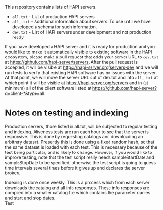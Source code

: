 This repository contains lists of HAPI servers.

* `all.txt` - List of production HAPI servers
* `all_.txt` - Additional information about servers. To use until we have developed a schema for such information. 
* `dev.txt` - List of HAPI servers under development and not production ready

If you have developed a HAPI server and it is ready for production and you would like to make it automatically visible to existing software in the HAPI ecosystem, please make a pull request that adds your server URL to `dev.txt` at https://github.com/hapi-server/servers. After the pull request is accepted, it will be visible at https://hapi-server.org/servers-dev and we will run tests to verify that existing HAPI software has no issues with the server. At that point, we will move the server URL out of dev.txt and into `all_.txt` at which point it will be visible at https://hapi-server.org/servers and in (at minimum) all of the client software listed at https://github.com/hapi-server?q=client-*&type=all.

# Notes on testing and indexing

Production servers, those listed in all.txt, will be subjected to regular testing and indexing.  Aliveness tests are
run each hour to see that the server is responsive.  This is done by requesting catalogs and downloading an arbitrary
dataset.  Presently this is done using a fixed random hash, so that the same dataset is loaded with each test.  This
is necessary because of the test being particular, and is likely to change.  However, if you would like to improve
testing, note that the test script really needs sampleStartDate and sampleStopDate to be specified, otherwise the test
script is going to guess time intervals several times before it gives up and declares the server broken.

Indexing is done once weekly.  This is a process which from each server downloads the catalog and all info responses.  These
info responses are compiled into a smaller catalog file which contains the parameter names and start and stop dates.  
Test
